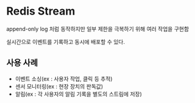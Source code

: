 # Redis Stream

append-only log 처럼 동작하지만
일부 제한을 극복하기 위해 여러 작업을 구현함

실시간으로 이벤트를 기록하고 동시에 배포할 수 있다.

## 사용 사례
- 이벤트 소싱(ex : 사용자 작업, 클릭 등 추적)
- 센서 모니터링(ex : 현장 장치의 판독값)
- 알림(ex : 각 사용자의 알림 기록을 별도의 스트림에 저장)